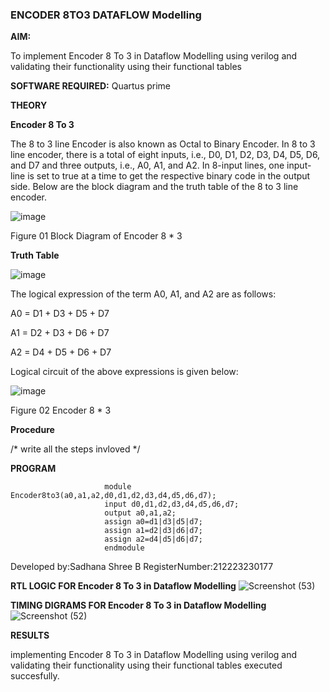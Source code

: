 ### ENCODER 8TO3 DATAFLOW Modelling

**AIM:**

To implement  Encoder 8 To 3 in Dataflow Modelling using verilog and validating their functionality using their functional tables

**SOFTWARE REQUIRED:** Quartus prime

**THEORY**

**Encoder 8 To 3**

The 8 to 3 line Encoder is also known as Octal to Binary Encoder. In 8 to 3 line encoder, there is a total of eight inputs, i.e., D0, D1, D2, D3, D4, D5, D6, and D7 and three outputs, i.e., A0, A1, and A2. In 8-input lines, one input-line is set to true at a time to get the respective binary code in the output side. Below are the block diagram and the truth table of the 8 to 3 line encoder.

![image](https://github.com/naavaneetha/ENCODER8TO3DATAFLOW/assets/154305477/0bc242c1-eb9e-4c47-afe5-30428470efc3)

Figure 01  Block Diagram of Encoder 8 * 3

**Truth Table**

![image](https://github.com/naavaneetha/ENCODER8TO3DATAFLOW/assets/154305477/35496b14-ae6e-4cd1-9abd-d6736b576575)

The logical expression of the term A0, A1, and A2 are as follows:

A0 = D1 + D3 + D5 + D7

A1 = D2 + D3 + D6 + D7

A2 = D4 + D5 + D6 + D7

Logical circuit of the above expressions is given below:

![image](https://github.com/naavaneetha/ENCODER8TO3DATAFLOW/assets/154305477/95acaee6-c873-4c75-89eb-ef09fb158053)

Figure 02  Encoder 8 * 3

**Procedure**

/* write all the steps invloved */

**PROGRAM**

                         module Encoder8to3(a0,a1,a2,d0,d1,d2,d3,d4,d5,d6,d7);
                         input d0,d1,d2,d3,d4,d5,d6,d7; 
                         output a0,a1,a2; 
                         assign a0=d1|d3|d5|d7; 
                         assign a1=d2|d3|d6|d7;
                         assign a2=d4|d5|d6|d7; 
                         endmodule

Developed by:Sadhana Shree B
RegisterNumber:212223230177


**RTL LOGIC FOR Encoder 8 To 3 in Dataflow Modelling**
![Screenshot (53)](https://github.com/HemapriyaOfficial/ENCODER8TO3DATAFLOW/assets/147114275/12bb7e2b-3363-485b-83d1-0ed66371a8fa)

**TIMING DIGRAMS FOR Encoder 8 To 3 in Dataflow Modelling**
![Screenshot (52)](https://github.com/HemapriyaOfficial/ENCODER8TO3DATAFLOW/assets/147114275/0a8d4e88-fd3b-44d6-a76c-2dd59d0499ed)

**RESULTS**

implementing  Encoder 8 To 3 in Dataflow Modelling using verilog and validating their functionality using their functional tables executed succesfully.





